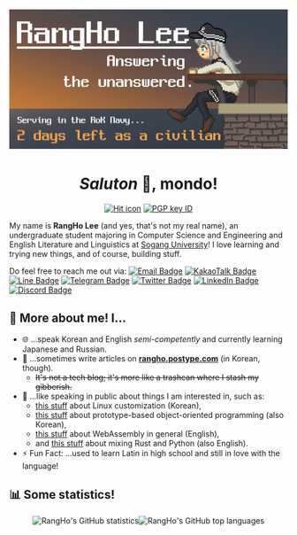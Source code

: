 <h1 align="center"><img alt="Profile banner image" src="assets/banner.png" /></h1>

<h1 align="center"><i>Saluton</i> 👋, mondo!</h1>

<p align="center">
    <a href="https://github.com/RangHo/rangho"><img src="https://komarev.com/ghpvc/?username=rangho&label=Profile%20views&color=orange&style=flat-square" alt="Hit icon" /></a>
    <a href="https://keybase.io/rangho"><img src="https://img.shields.io/badge/PGP-7418 ADBA A9F8 BD15-33A0FF?style=flat-square&logo=Keybase&logoColor=white" alt="PGP key ID" /></a>
    <!-- last_updated -->
</p>

My name is **RangHo Lee** (and yes, that's not my real name), an undergraduate student majoring in Computer Science and Engineering and English Literature and Linguistics at [Sogang University](https://sogang.ac.kr)! I love learning and trying new things, and of course, building stuff.

Do feel free to reach me out via: [![Email Badge](https://img.shields.io/badge/-Email-EA4335?style=flat-square&logo=Gmail&logoColor=white)](mailto:hello@rangho.me) [![KakaoTalk Badge](https://img.shields.io/badge/-KakaoTalk-FFCD00?style=flat-square&logo=KakaoTalk&logoColor=white)](https://open.kakao.com/o/s9KDhU5c) [![Line Badge](https://img.shields.io/badge/-Line-00C300?style=flat-square&logo=Line&logoColor=white)](https://line.me/ti/p/~zu0107) [![Telegram Badge](https://img.shields.io/badge/-Telegram-26A5E4?style=flat-square&logo=Telegram&logoColor=white)](https://t.me/RangHo_Lee) [![Twitter Badge](https://img.shields.io/badge/-Twitter-1CA0F1?style=flat-square&logo=twitter&logoColor=white)](https://twitter.com/RangHo_777) [![LinkedIn Badge](https://img.shields.io/badge/-LinkedIn-0A66C2?style=flat-square&logo=Linkedin&logoColor=white)](https://www.linkedin.com/in/juhun-lee-4a1ba2114/) [![Discord Badge](https://img.shields.io/badge/-Discord-7289DA?style=flat-square&logo=Discord&logoColor=white)](https://discord.com/users/220386972189982721)


## 🙋 More about me! I...
- 🌐 ...speak Korean and English *semi-competently* and currently learning Japanese and Russian.
- 📝 ...sometimes write articles on **[rangho.postype.com](rangho.postype.com)** (in Korean, though).
  - ~~It's not a tech blog; it's more like a trashcan where I stash my gibberish.~~
- 🎤 ...like speaking in public about things I am interested in, such as:
  - [this stuff](https://www.slideshare.net/zu0107/ss-195088497) about Linux customization (Korean),
  - [this stuff](https://www.slideshare.net/zu0107/communism-oop-229741367) about prototype-based object-oriented programming (also Korean),
  - [this stuff](https://www.slideshare.net/zu0107/webassembly-in-a-nutshell) about WebAssembly in general (English),
  - and [this stuff](https://www.slideshare.net/zu0107/rusty-python-229741370) about mixing Rust and Python (also English).
- ⚡ Fun Fact: ...used to learn Latin in high school and still in love with the language!


## 📊 Some statistics!
<div align="center">
    <img alt="RangHo's GitHub statistics" src="https://github-readme-stats.vercel.app/api?username=RangHo&count_private=true&show_icons=true&theme=slateorange" width="50%" height="200px" /><img alt="RangHo's GitHub top languages" src="https://github-readme-stats.vercel.app/api/top-langs/?username=RangHo&layout=compact&langs_count=8&theme=slateorange" width="50%" height="200px" />
</div>
